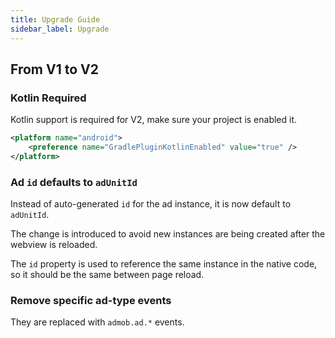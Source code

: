 ```yaml
---
title: Upgrade Guide
sidebar_label: Upgrade
---
```


## From V1 to V2

### Kotlin Required

Kotlin support is required for V2, make sure your project is enabled it.

```xml title="config.xml" {2}
<platform name="android">
    <preference name="GradlePluginKotlinEnabled" value="true" />
</platform>
```

### Ad `id` defaults to `adUnitId`

Instead of auto-generated `id` for the ad instance, it is now default to `adUnitId`.

The change is introduced to avoid new instances are being created after the webview is reloaded.

The `id` property is used to reference the same instance in the native code, so it should be the same between page reload.

### Remove specific ad-type events

They are replaced with `admob.ad.*` events.

